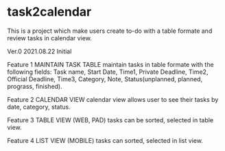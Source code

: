 # task2calendar

This is a project which make users create to-do with a table formate and review tasks in calendar view.

Ver.0 2021.08.22 Initial

Feature 1 MAINTAIN TASK TABLE
maintain tasks in table formate with the following fields: Task name, Start Date, Time1, Private Deadline, Time2, Official Deadline, Time3, Category, Note, Status(unplanned, planned, prograss, finished).

Feature 2 CALENDAR VIEW
calendar view allows user to see their tasks by date, category, status.

Feature 3 TABLE VIEW (WEB, PAD)
tasks can be sorted, selected in table view.

Feature 4 LIST VIEW (MOBILE)
tasks can sorted, selected in list view.
